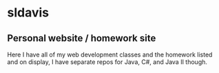 # sldavis
## Personal website / homework site
Here I have all of my web development classes and the homework listed and on display, I have separate repos for Java, C#, and Java II though.
